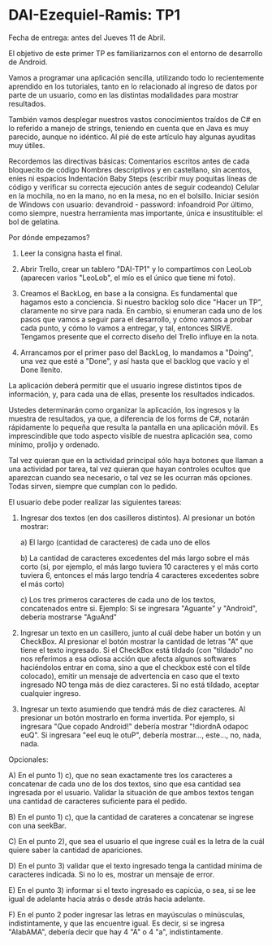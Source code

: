# DAI-Ezequiel-Ramis: TP1

Fecha de entrega: antes del Jueves 11 de Abril.
 
 
El objetivo de este primer TP es familiarizarnos con el entorno de desarrollo de Android.
 
Vamos a programar una aplicación sencilla, utilizando todo lo recientemente aprendido en los tutoriales, tanto en lo relacionado al ingreso de datos por parte de un usuario, como en las distintas modalidades para mostrar resultados.
 
También vamos desplegar nuestros vastos conocimientos traídos de C# en lo referido a manejo de strings, teniendo en cuenta que en Java es muy parecido, aunque no idéntico.  Al pié de este artículo hay algunas ayuditas muy útiles.
 
Recordemos las directivas básicas:
Comentarios escritos antes de cada bloquecito de código
Nombres descriptivos y en castellano, sin acentos, enies ni espacios
Indentación
Baby Steps (escribir muy poquitas líneas de código y verificar su correcta ejecución antes de seguir codeando)
Celular en la mochila, no en la mano, no en la mesa, no en el bolsillo.
Iniciar sesión de Windows con usuario: devandroid - password: infoandroid
Por último, como siempre, nuestra herramienta mas importante, única e insustituible: el bol de gelatina.
 
 

Por dónde empezamos?
 
1) Leer la consigna hasta el final.
 
2) Abrir Trello, crear un tablero "DAI-TP1" y lo compartimos con LeoLob (aparecen varios "LeoLob", el mío es el único que tiene mi foto).
 
3) Creamos el BackLog, en base a la consigna. Es fundamental que hagamos esto a conciencia.  Si nuestro backlog solo dice "Hacer un TP", claramente no sirve para nada.  En cambio, si enumeran cada uno de los pasos que vamos a seguir para el desarrollo, y cómo vamos a probar cada punto, y cómo lo vamos a entregar, y tal, entonces SIRVE.  Tengamos presente que el correcto diseño del Trello influye en la nota.
4) Arrancamos por el primer paso del BackLog, lo mandamos a "Doing", una vez que esté a "Done", y así hasta que el backlog que vacío y el Done llenito.  
 
La aplicación deberá permitir que el usuario ingrese distintos tipos de información, y, para cada una de ellas, presente los resultados indicados.  
 
Ustedes determinarán como organizar la aplicación, los ingresos y la muestra de resultados, ya que, a diferencia de los forms de C#, notarán rápidamente lo pequeña que resulta la pantalla en una aplicación móvil.   Es imprescindible que todo aspecto visible de nuestra aplicación sea, como mínimo, prolijo y ordenado.
 
Tal vez quieran que en la actividad principal sólo haya botones que llaman a una actividad por tarea, tal vez quieran que hayan controles ocultos que aparezcan cuando sea necesario, o tal vez se les ocurran más opciones.  Todas sirven, siempre que cumplan con lo pedido.
 
 
El usuario debe poder realizar las siguientes tareas:
 
1) Ingresar dos textos (en dos casilleros distintos).  Al presionar un botón mostrar:
 
   a) El largo (cantidad de caracteres) de cada uno de ellos
 
   b) La cantidad de caracteres excedentes del más largo sobre el más corto (si, por ejemplo, el más largo tuviera 10 caracteres y el más corto tuviera 6, entonces el más largo tendría 4 caracteres excedentes sobre el más corto)
 
   c) Los tres primeros caracteres de cada uno de los textos, concatenados entre si. Ejemplo: Si se ingresara "Aguante" y "Android", debería mostrarse "AguAnd"
 
 
2) Ingresar un texto en un casillero, junto al cuál debe haber un botón y un CheckBox.  Al presionar el botón mostrar la cantidad de letras "A" que tiene el texto ingresado.  Si el CheckBox está tildado (con "tildado" no nos referimos a esa odiosa acción que afecta algunos softwares haciéndolos entrar en coma, sino a que el checkbox esté con el tilde colocado), emitir un mensaje de advertencia en caso que el texto ingresado NO tenga más de diez caracteres.  Si no está tildado, aceptar cualquier ingreso.
 
 
3) Ingresar un texto asumiendo que tendrá más de diez caracteres.  Al presionar un botón mostrarlo en forma invertida.  Por ejemplo, si ingresara "Que copado Android!" debería mostrar "!diordnA odapoc euQ".  Si ingresara "eel euq le otuP", debería mostrar…, este…, no, nada, nada.
 
 
 
 
Opcionales:
 
A) En el punto 1) c), que no sean exactamente tres los caracteres a concatenar de cada uno de los dos textos, sino que esa cantidad sea ingresada por el usuario.  Validar la situación de que ambos textos tengan una cantidad de caracteres suficiente para el pedido. 
 
B) En el punto 1) c), que la cantidad de carateres a concatenar se ingrese con una seekBar.
 
C) En el punto 2), que sea el usuario el que ingrese cuál es la letra de la cuál quiere saber la cantidad de apariciones.
 
D) En el punto 3) validar que el texto ingresado tenga la cantidad mínima de caracteres indicada.  Si no lo es, mostrar un mensaje de error.
 
E) En el punto 3) informar si el texto ingresado es capicúa, o sea, si se lee igual de adelante hacia atrás o desde atrás hacia adelante. 
 
F) En el punto 2 poder ingresar las letras en mayúsculas o minúsculas, indistintamente, y que las encuentre igual. Es decir, si se ingresa "AlabAMA", debería decir que hay 4 "A" o 4 "a", indistintamente.
